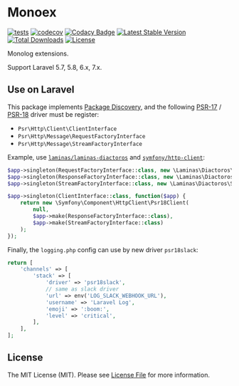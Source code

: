 # Monoex

[![tests](https://github.com/MilesChou/monoex/actions/workflows/tests.yml/badge.svg)](https://github.com/MilesChou/monoex/actions/workflows/tests.yml)
[![codecov](https://codecov.io/gh/MilesChou/monoex/branch/master/graph/badge.svg)](https://codecov.io/gh/MilesChou/monoex)
[![Codacy Badge](https://api.codacy.com/project/badge/Grade/84689fff058c4666ba901071f59714c1)](https://www.codacy.com/manual/MilesChou/monoex)
[![Latest Stable Version](https://poser.pugx.org/MilesChou/monoex/v/stable)](https://packagist.org/packages/mileschou/monoex)
[![Total Downloads](https://poser.pugx.org/MilesChou/monoex/d/total.svg)](https://packagist.org/packages/mileschou/monoex)
[![License](https://poser.pugx.org/MilesChou/monoex/license)](https://packagist.org/packages/mileschou/monoex)

Monolog extensions.

Support Laravel 5.7, 5.8, 6.x, 7.x.

## Use on Laravel

This package implements [Package Discovery](https://laravel.com/docs/7.x/packages#package-discovery), and the following [PSR-17](https://www.php-fig.org/psr/psr-17/) / [PSR-18](https://www.php-fig.org/psr/psr-18/) driver must be register:

* `Psr\Http\Client\ClientInterface`
* `Psr\Http\Message\RequestFactoryInterface`
* `Psr\Http\Message\StreamFactoryInterface`

Example, use [`laminas/laminas-diactoros`](https://packagist.org/packages/laminas/laminas-diactoros) and [`symfony/http-client`](https://packagist.org/packages/symfony/http-client):

```php
$app->singleton(RequestFactoryInterface::class, new \Laminas\Diactoros\RequestFactory());
$app->singleton(ResponseFactoryInterface::class, new \Laminas\Diactoros\ResponseFactory());
$app->singleton(StreamFactoryInterface::class, new \Laminas\Diactoros\StreamFactory());

$app->singleton(ClientInterface::class, function($app) {
    return new \Symfony\Component\HttpClient\Psr18Client(
        null,
        $app->make(ResponseFactoryInterface::class),
        $app->make(StreamFactoryInterface::class)
    );
});
```

Finally, the `logging.php` config can use by new driver `psr18slack`:

```php
return [
    'channels' => [
        'stack' => [
            'driver' => 'psr18slack',
            // same as slack driver
            'url' => env('LOG_SLACK_WEBHOOK_URL'),
            'username' => 'Laravel Log',
            'emoji' => ':boom:',
            'level' => 'critical',
        ],
    ],
];
```

## License

The MIT License (MIT). Please see [License File](LICENSE) for more information.
